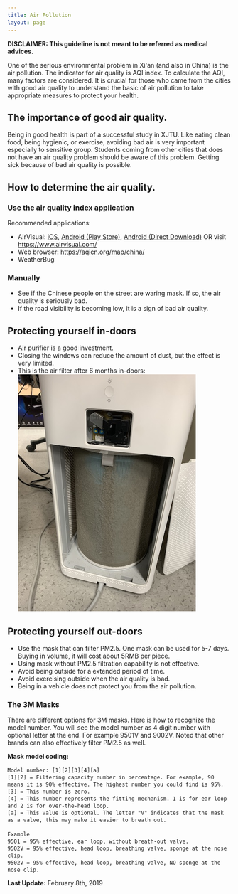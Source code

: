 ```yaml
---
title: Air Pollution 
layout: page
---
```

**DISCLAIMER: This guideline is not meant to be referred as medical advices.**

One of the serious environmental problem in Xi'an (and also in China) is the air pollution. The indicator for air quality is AQI index. To calculate the AQI, many factors are considered. It is crucial for those who came from the cities with good air quality to understand the basic of air pollution to take appropriate measures to protect your health. 

## The importance of good air quality. 
Being in good health is part of a successful study in XJTU. Like eating clean food, being hygienic, or exercise, avoiding bad air is very important especially to sensitive group. Students coming from other cities that does not have an air quality problem should be aware of this problem. Getting sick because of bad air quality is possible. 

## How to determine the air quality. 
### Use the air quality index application 
Recommended applications: 
* AirVisual: [iOS](https://itunes.apple.com/us/app/airvisual-real-time-forecast/id1048912974?ls=1&mt=8%27), [Android (Play Store)](https://play.google.com/store/apps/details?id=com.airvisual), [Android (Direct Download)](https://s3.cn-north-1.amazonaws.com.cn/airvisual-assets/apks/20180403_airvisual.com.apk) OR visit https://www.airvisual.com/
* Web browser: https://aqicn.org/map/china/
* WeatherBug

### Manually 
* See if the Chinese people on the street are waring mask. If so, the air quality is seriously bad. 
* If the road visibility is becoming low, it is a sign of bad air quality. 

## Protecting yourself in-doors
* Air purifier is a good investment. 
* Closing the windows can reduce the amount of dust, but the effect is very limited. 
* This is the air filter after 6 months in-doors: 
  ![used air filter](/assets/img/air-pollution/air-filter.jpg)

## Protecting yourself out-doors
* Use the mask that can filter PM2.5. One mask can be used for 5-7 days. Buying in volume, it will cost about 5RMB per piece. 
* Using mask without PM2.5 filtration capability is not effective. 
* Avoid being outside for a extended period of time. 
* Avoid exercising outside when the air quality is bad. 
* Being in a vehicle does not protect you from the air pollution. 

### The 3M Masks 
There are different options for 3M masks. Here is how to recognize the model number. You will see the model number as 4 digit number with optional letter at the end. For example 9501V and 9002V. Noted that other brands can also effectively filter PM2.5 as well. 

**Mask model coding:**
```
Model number: [1][2][3][4][a]
[1][2] = Filtering capacity number in percentage. For example, 90 means it is 90% effective. The highest number you could find is 95%. 
[3] = This number is zero. 
[4] = This number represents the fitting mechanism. 1 is for ear loop and 2 is for over-the-head loop. 
[a] = This value is optional. The letter "V" indicates that the mask as a valve, this may make it easier to breath out. 

Example 
9501 = 95% effective, ear loop, without breath-out valve. 
9502V = 95% effective, head loop, breathing valve, sponge at the nose clip. 
9502V = 95% effective, head loop, breathing valve, NO sponge at the nose clip. 
```

**Last Update:** February 8th, 2019